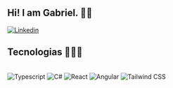 ## Hi! I am Gabriel. 🖖🏻

[![Linkedin](https://img.shields.io/badge/LinkedIn-0077B5?style=for-the-badge&logo=linkedin&logoColor=white)](https://www.linkedin.com/in/gabrielgallo18/)

## Tecnologias 👨🏻‍💻

<div style="display: inline_block"><br/>
  <img alt = "Typescript" src="https://img.shields.io/badge/TypeScript-007ACC?style=for-the-badge&logo=typescript&logoColor=white"/>
  <img alt = "C#" src="https://img.shields.io/badge/C%23-239120?style=for-the-badge&logo=c-sharp&logoColor=white"/>
  <img alt = "React" src="https://img.shields.io/badge/React-20232A?style=for-the-badge&logo=react&logoColor=61DAFB"/>
  <img alt = "Angular" src="https://img.shields.io/badge/AngularJS-E23237?style=for-the-badge&logo=angularjs&logoColor=white"/>
  <img alt = "Tailwind CSS" src="https://img.shields.io/badge/Tailwind_CSS-38B2AC?style=for-the-badge&logo=tailwind-css&logoColor=white"/>
</div>
